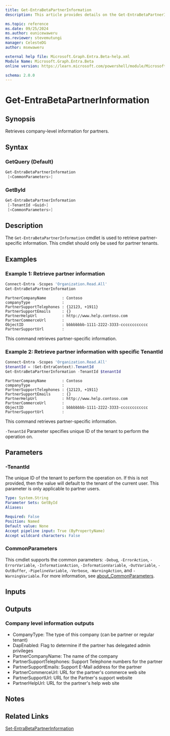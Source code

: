 ```yaml
---
title: Get-EntraBetaPartnerInformation
description: This article provides details on the Get-EntraBetaPartnerInformation command.

ms.topic: reference
ms.date: 09/25/2024
ms.author: eunicewaweru
ms.reviewer: stevemutungi
manager: CelesteDG
author: msewaweru

external help file: Microsoft.Graph.Entra.Beta-help.xml
Module Name: Microsoft.Graph.Entra.Beta
online version: https://learn.microsoft.com/powershell/module/Microsoft.Graph.Entra.Beta/Get-EntraBetaPartnerInformation

schema: 2.0.0
---
```


# Get-EntraBetaPartnerInformation

## Synopsis

Retrieves company-level information for partners.

## Syntax

### GetQuery (Default)

```powershell
Get-EntraBetaPartnerInformation
 [<CommonParameters>]
```

### GetById

```powershell
Get-EntraBetaPartnerInformation
 [-TenantId <Guid>]
 [<CommonParameters>]
```

## Description

The `Get-EntraBetaPartnerInformation` cmdlet is used to retrieve partner-specific information.
This cmdlet should only be used for partner tenants.

## Examples

### Example 1: Retrieve partner information

```powershell
Connect-Entra -Scopes 'Organization.Read.All'
Get-EntraBetaPartnerInformation
```

```Output
PartnerCompanyName       : Contoso
companyType              :
PartnerSupportTelephones : {12123, +1911}
PartnerSupportEmails     : {}
PartnerHelpUrl           : http://www.help.contoso.com
PartnerCommerceUrl       :
ObjectID                 : bbbbbbbb-1111-2222-3333-cccccccccccc
PartnerSupportUrl        :
```

This command retrieves partner-specific information.

### Example 2: Retrieve partner information with specific TenantId

```powershell
Connect-Entra -Scopes 'Organization.Read.All'
$tenantId = (Get-EntraContext).TenantId
Get-EntraBetaPartnerInformation -TenantId $tenantId
```

```Output
PartnerCompanyName       : Contoso
companyType              :
PartnerSupportTelephones : {12123, +1911}
PartnerSupportEmails     : {}
PartnerHelpUrl           : http://www.help.contoso.com
PartnerCommerceUrl       :
ObjectID                 : bbbbbbbb-1111-2222-3333-cccccccccccc
PartnerSupportUrl        :
```

This command retrieves partner-specific information.

`-TenantId` Parameter specifies unique ID of the tenant to perform the operation on.

## Parameters

### -TenantId

The unique ID of the tenant to perform the operation on.
If this is not provided, then the value will default to the tenant of the current user.
This parameter is only applicable to partner users.

```yaml
Type: System.String
Parameter Sets: GetById
Aliases:

Required: False
Position: Named
Default value: None
Accept pipeline input: True (ByPropertyName)
Accept wildcard characters: False
```

### CommonParameters

This cmdlet supports the common parameters: `-Debug`, `-ErrorAction`, `-ErrorVariable`, `-InformationAction`, `-InformationVariable`, `-OutVariable`, `-OutBuffer`, `-PipelineVariable`, `-Verbose`, `-WarningAction`, and `-WarningVariable`. For more information, see [about_CommonParameters](https://go.microsoft.com/fwlink/?LinkID=113216).

## Inputs

## Outputs

### Company level information outputs

- CompanyType: The type of this company (can be partner or regular tenant)
- DapEnabled: Flag to determine if the partner has delegated admin privileges
- PartnerCompanyName: The name of the company
- PartnerSupportTelephones: Support Telephone numbers for the partner
- PartnerSupportEmails: Support E-Mail address for the partner
- PartnerCommerceUrl: URL for the partner's commerce web site
- PartnerSupportUrl: URL for the Partner's support website
- PartnerHelpUrl: URL for the partner's help web site

## Notes

## Related Links

[Set-EntraBetaPartnerInformation](Set-EntraBetaPartnerInformation.md)
